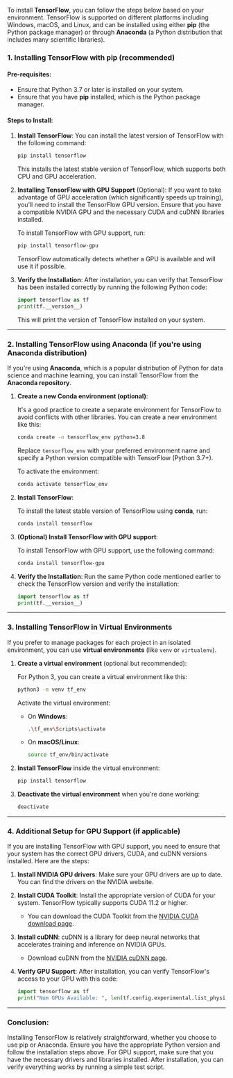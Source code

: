 To install **TensorFlow**, you can follow the steps below based on your environment. TensorFlow is supported on different platforms including Windows, macOS, and Linux, and can be installed using either **pip** (the Python package manager) or through **Anaconda** (a Python distribution that includes many scientific libraries).

### 1. **Installing TensorFlow with pip (recommended)**

#### **Pre-requisites**:
- Ensure that Python 3.7 or later is installed on your system.
- Ensure that you have **pip** installed, which is the Python package manager.

#### **Steps to Install**:

1. **Install TensorFlow**:
   You can install the latest version of TensorFlow with the following command:

   ```bash
   pip install tensorflow
   ```

   This installs the latest stable version of TensorFlow, which supports both CPU and GPU acceleration.

2. **Installing TensorFlow with GPU Support** (Optional):
   If you want to take advantage of GPU acceleration (which significantly speeds up training), you’ll need to install the TensorFlow GPU version. Ensure that you have a compatible NVIDIA GPU and the necessary CUDA and cuDNN libraries installed.

   To install TensorFlow with GPU support, run:

   ```bash
   pip install tensorflow-gpu
   ```

   TensorFlow automatically detects whether a GPU is available and will use it if possible.

3. **Verify the Installation**:
   After installation, you can verify that TensorFlow has been installed correctly by running the following Python code:

   ```python
   import tensorflow as tf
   print(tf.__version__)
   ```

   This will print the version of TensorFlow installed on your system.

---

### 2. **Installing TensorFlow using Anaconda (if you're using Anaconda distribution)**

If you're using **Anaconda**, which is a popular distribution of Python for data science and machine learning, you can install TensorFlow from the **Anaconda repository**.

1. **Create a new Conda environment (optional)**:
   
   It's a good practice to create a separate environment for TensorFlow to avoid conflicts with other libraries. You can create a new environment like this:

   ```bash
   conda create -n tensorflow_env python=3.8
   ```

   Replace `tensorflow_env` with your preferred environment name and specify a Python version compatible with TensorFlow (Python 3.7+).

   To activate the environment:

   ```bash
   conda activate tensorflow_env
   ```

2. **Install TensorFlow**:

   To install the latest stable version of TensorFlow using **conda**, run:

   ```bash
   conda install tensorflow
   ```

3. **(Optional) Install TensorFlow with GPU support**:

   To install TensorFlow with GPU support, use the following command:

   ```bash
   conda install tensorflow-gpu
   ```

4. **Verify the Installation**:
   Run the same Python code mentioned earlier to check the TensorFlow version and verify the installation:

   ```python
   import tensorflow as tf
   print(tf.__version__)
   ```

---

### 3. **Installing TensorFlow in Virtual Environments**

If you prefer to manage packages for each project in an isolated environment, you can use **virtual environments** (like `venv` or `virtualenv`).

1. **Create a virtual environment** (optional but recommended):

   For Python 3, you can create a virtual environment like this:

   ```bash
   python3 -m venv tf_env
   ```

   Activate the virtual environment:

   - On **Windows**:
     ```bash
     .\tf_env\Scripts\activate
     ```

   - On **macOS/Linux**:
     ```bash
     source tf_env/bin/activate
     ```

2. **Install TensorFlow** inside the virtual environment:

   ```bash
   pip install tensorflow
   ```

3. **Deactivate the virtual environment** when you're done working:

   ```bash
   deactivate
   ```

---

### 4. **Additional Setup for GPU Support (if applicable)**

If you are installing TensorFlow with GPU support, you need to ensure that your system has the correct GPU drivers, CUDA, and cuDNN versions installed. Here are the steps:

1. **Install NVIDIA GPU drivers**: Make sure your GPU drivers are up to date. You can find the drivers on the NVIDIA website.
   
2. **Install CUDA Toolkit**: Install the appropriate version of CUDA for your system. TensorFlow typically supports CUDA 11.2 or higher.
   
   - You can download the CUDA Toolkit from the [NVIDIA CUDA download page](https://developer.nvidia.com/cuda-toolkit).
   
3. **Install cuDNN**: cuDNN is a library for deep neural networks that accelerates training and inference on NVIDIA GPUs.

   - Download cuDNN from the [NVIDIA cuDNN page](https://developer.nvidia.com/cudnn).

4. **Verify GPU Support**: After installation, you can verify TensorFlow's access to your GPU with this code:

   ```python
   import tensorflow as tf
   print("Num GPUs Available: ", len(tf.config.experimental.list_physical_devices('GPU')))
   ```

---

### Conclusion:
Installing TensorFlow is relatively straightforward, whether you choose to use pip or Anaconda. Ensure you have the appropriate Python version and follow the installation steps above. For GPU support, make sure that you have the necessary drivers and libraries installed. After installation, you can verify everything works by running a simple test script.
